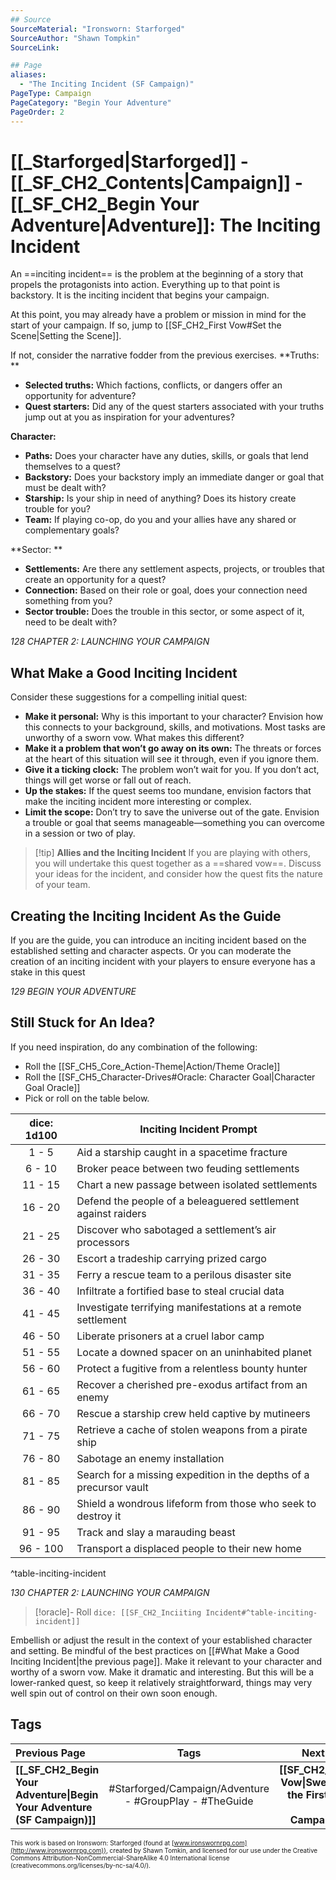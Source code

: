 ```yaml
---
## Source
SourceMaterial: "Ironsworn: Starforged"
SourceAuthor: "Shawn Tompkin"
SourceLink: 

## Page
aliases:
  - "The Inciting Incident (SF Campaign)"
PageType: Campaign
PageCategory: "Begin Your Adventure"
PageOrder: 2
---
```

# [[_Starforged|Starforged]] - [[_SF_CH2_Contents|Campaign]] - [[_SF_CH2_Begin Your Adventure|Adventure]]: The Inciting Incident
An ==inciting incident== is the problem at the beginning of a story that propels the protagonists into action. Everything up to that point is backstory. It is the inciting incident that begins your campaign.

At this point, you may already have a problem or mission in mind for the start of your campaign. If so, jump to [[SF_CH2_First Vow#Set the Scene|Setting the Scene]].

If not, consider the narrative fodder from the previous exercises. 
**Truths: **
- **Selected truths:** Which factions, conflicts, or dangers offer an opportunity for adventure? 
- **Quest starters:** Did any of the quest starters associated with your truths jump out at you as inspiration for your adventures? 

**Character:** 
- **Paths:** Does your character have any duties, skills, or goals that lend themselves to a quest? 
- **Backstory:** Does your backstory imply an immediate danger or goal that must be dealt with? 
- **Starship:** Is your ship in need of anything? Does its history create trouble for you? 
- **Team:** If playing co-op, do you and your allies have any shared or complementary goals? 

**Sector: **
- **Settlements:** Are there any settlement aspects, projects, or troubles that create an opportunity for a quest?
- **Connection:** Based on their role or goal, does your connection need something from you? 
- **Sector trouble:** Does the trouble in this sector, or some aspect of it, need to be dealt with?

*128 CHAPTER 2: LAUNCHING YOUR CAMPAIGN*

## What Make a Good Inciting Incident
Consider these suggestions for a compelling initial quest: 
- **Make it personal:** Why is this important to your character? Envision how this connects to your background, skills, and motivations. Most tasks are unworthy of a sworn vow. What makes this different? 
- **Make it a problem that won’t go away on its own:** The threats or forces at the heart of this situation will see it through, even if you ignore them. 
- **Give it a ticking clock:** The problem won’t wait for you. If you don’t act, things will get worse or fall out of reach. 
- **Up the stakes:** If the quest seems too mundane, envision factors that make the inciting incident more interesting or complex. 
- **Limit the scope:** Don’t try to save the universe out of the gate. Envision a trouble or goal that seems manageable—something you can overcome in a session or two of play. 

> [!tip] **Allies and the Inciting Incident**
> If you are playing with others, you will undertake this quest together as a ==shared vow==. Discuss your ideas for the incident, and consider how the quest fits the nature of your team. 

## Creating the Inciting Incident As the Guide
If you are the guide, you can introduce an inciting incident based on the established setting and character aspects. Or you can moderate the creation of an inciting incident with your players to ensure everyone has a stake in this quest

*129 BEGIN YOUR ADVENTURE*

## Still Stuck for An Idea?
If you need inspiration, do any combination of the following: 
- Roll the [[SF_CH5_Core_Action-Theme|Action/Theme Oracle]]
- Roll the [[SF_CH5_Character-Drives#Oracle: Character Goal|Character Goal Oracle]]
- Pick or roll on the table below.

| dice: 1d100 | Inciting Incident Prompt |
| :---: | --- |
| 1 - 5  | Aid a starship caught in a spacetime fracture |
| 6 - 10 | Broker peace between two feuding settlements |
| 11 - 15 | Chart a new passage between isolated settlements |
| 16 - 20 | Defend the people of a beleaguered settlement against raiders |
| 21 - 25 | Discover who sabotaged a settlement’s air processors |
| 26 - 30 | Escort a tradeship carrying prized cargo |
| 31 - 35 | Ferry a rescue team to a perilous disaster site |
| 36 - 40 | Infiltrate a fortified base to steal crucial data |
| 41 - 45 | Investigate terrifying manifestations at a remote settlement |
| 46 - 50 | Liberate prisoners at a cruel labor camp |
| 51 - 55 | Locate a downed spacer on an uninhabited planet |
| 56 - 60 | Protect a fugitive from a relentless bounty hunter |
| 61 - 65 | Recover a cherished pre-exodus artifact from an enemy |
| 66 - 70 | Rescue a starship crew held captive by mutineers |
| 71 - 75 | Retrieve a cache of stolen weapons from a pirate ship |
| 76 - 80 | Sabotage an enemy installation |
| 81 - 85 | Search for a missing expedition in the depths of a precursor vault |
| 86 - 90 | Shield a wondrous lifeform from those who seek to destroy it |
| 91 - 95 | Track and slay a marauding beast |
| 96 - 100 | Transport a displaced people to their new home |
^table-inciting-incident

*130 CHAPTER 2: LAUNCHING YOUR CAMPAIGN*

> [!oracle]- Roll
> `dice: [[SF_CH2_Inciiting Incident#^table-inciting-incident]]`

Embellish or adjust the result in the context of your established character and setting. Be mindful of the best practices on [[#What Make a Good Inciting Incident|the previous page]]. Make it relevant to your character and worthy of a sworn vow. Make it dramatic and interesting. But this will be a lower-ranked quest, so keep it relatively straightforward, things may very well spin out of control on their own soon enough.



## Tags
| Previous Page | Tags | Next Page |
|:--- |:---:| ---:|
| **[[_SF_CH2_Begin Your Adventure\|Begin Your Adventure (SF Campaign)]]** | #Starforged/Campaign/Adventure - #GroupPlay  - #TheGuide | **[[SF_CH2_First Vow\|Swearing the First Vow (SF Campaign)]]** |

<font size=-2>This work is based on Ironsworn: Starforged (found at [www.ironswornrpg.com](http://www.ironswornrpg.com)), created by Shawn Tomkin, and licensed for our use under the Creative Commons Attribution-NonCommercial-ShareAlike 4.0 International license  (creativecommons.org/licenses/by-nc-sa/4.0/).</font>